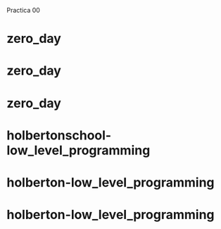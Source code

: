 Practica 00

# zero_day
# zero_day
# zero_day
# holbertonschool-low_level_programming
# holberton-low_level_programming
# holberton-low_level_programming
